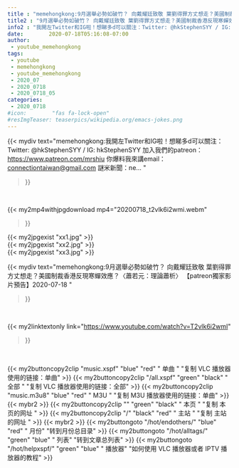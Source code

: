 ```yaml
---
title : "memehongkong:9月選舉必勢如破竹？ 向戴耀廷致敬 葉劉得罪方丈想走？美國制裁香港反現寒蟬效應？〈蕭若元：理論蕭析〉 【patreon獨家影片預告】2020-07-18 "
title2 : "9月選舉必勢如破竹？ 向戴耀廷致敬 葉劉得罪方丈想走？美國制裁香港反現寒蟬效應？〈蕭若元：理論蕭析〉 【patreon獨家影片預告】2020-07-18 "
info2 : "我開左Twitter和IG啦！想睇多d可以關注：Twitter: @hkStephenSYY / IG: hkStephenSYY 加入我們的patreon：https://www.patreon.com/mrshiu 你爆料我來講email： connectiontaiwan@gmail.com 謎米新聞：ne... "
date:        2020-07-18T05:16:08-07:00
author:
 - youtube_memehongkong
tags:
 - youtube
 - memehongkong
 - youtube_memehongkong
 - 2020_07
 - 2020_0718
 - 2020_0718_05
categories:
 - 2020_0718
#icon:        "fas fa-lock-open"
#resImgTeaser: teaserpics/wikipedia.org/emacs-jokes.png
---
```


{{< mydiv text="memehongkong:我開左Twitter和IG啦！想睇多d可以關注：Twitter: @hkStephenSYY / IG: hkStephenSYY 加入我們的patreon：https://www.patreon.com/mrshiu 你爆料我來講email： connectiontaiwan@gmail.com 謎米新聞：ne... "
>}}
<br>


{{< my2mp4withjpgdownload mp4="20200718_t2vlk6i2wmi.webm"
>}}

{{< my2jpgexist "xx1.jpg" >}}<br>
{{< my2jpgexist "xx2.jpg" >}}<br>
{{< my2jpgexist "xx3.jpg" >}}<br>



{{< mydiv text="memehongkong:9月選舉必勢如破竹？ 向戴耀廷致敬 葉劉得罪方丈想走？美國制裁香港反現寒蟬效應？〈蕭若元：理論蕭析〉 【patreon獨家影片預告】2020-07-18 "
>}}
<br>

{{< my2linktextonly link="https://www.youtube.com/watch?v=T2vlk6i2wmI"
>}}


<br>

{{< my2buttoncopy2clip "music.xspf"        "blue"   "red"    " 单曲 "  "复制 VLC 播放器使用的链接：单曲" >}} {{< my2buttoncopy2clip "/all.xspf"         "green"  "black"  " 全部 "  "复制 VLC 播放器使用的链接：全部" >}} {{< my2buttoncopy2clip "music.m3u8"        "blue"   "red"    " M3U  "    "复制 M3U 播放器使用的链接：单曲" >}} {{< mybr2 >}} {{< my2buttoncopy2clip ""                  "green"  "black"  " 本页 "    "复制 本页的网址 " >}} {{< my2buttoncopy2clip "/"                 "black"  "red"    " 主站 "    "复制 主站的网址 " >}} {{< mybr2 >}} {{< my2buttongoto      "/hot/endothers/"   "blue"   "red"    " 月份"   "转到月份总目录" >}} {{< my2buttongoto      "/hot/alltags/"     "green"  "blue"   " 列表"   "转到文章总列表" >}} {{< my2buttongoto      "/hot/helpxspf/"    "green"  "blue"   " 播放器" "如何使用 VLC 播放器或者 IPTV 播放器的教程" >}} 
